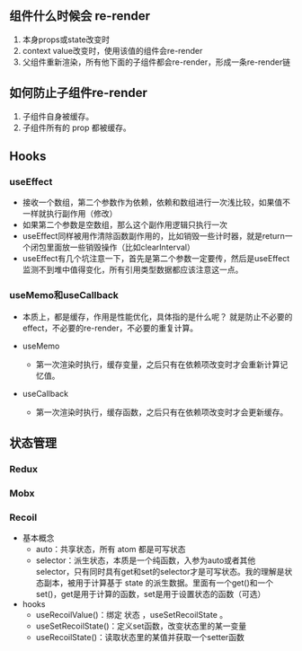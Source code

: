 ## 组件什么时候会 re-render
1. 本身props或state改变时
2. context value改变时，使用该值的组件会re-render
3. 父组件重新渲染，所有他下面的子组件都会re-render，形成一条re-render链

## 如何防止子组件re-render
1. 子组件自身被缓存。
2. 子组件所有的 prop 都被缓存。

## Hooks
### useEffect
- 接收一个数组，第二个参数作为依赖，依赖和数组进行一次浅比较，如果值不一样就执行副作用（修改）
- 如果第二个参数是空数组，那么这个副作用逻辑只执行一次
- useEffect同样被用作清除函数副作用的，比如销毁一些计时器，就是return一个闭包里面放一些销毁操作（比如clearInterval）
- useEffect有几个坑注意一下，首先是第二个参数一定要传，然后是useEffect监测不到堆中值得变化，所有引用类型数据都应该注意这一点。

### useMemo和useCallback
- 本质上，都是缓存，作用是性能优化，具体指的是什么呢？
就是防止不必要的effect，不必要的re-render，不必要的重复计算。

- useMemo
  - 第一次渲染时执行，缓存变量，之后只有在依赖项改变时才会重新计算记忆值。

- useCallback
  - 第一次渲染时执行，缓存函数，之后只有在依赖项改变时才会更新缓存。


## 状态管理
### Redux
### Mobx
### Recoil
- 基本概念
  - auto：共享状态，所有 atom 都是可写状态
  - selector：派生状态，本质是一个纯函数，入参为auto或者其他selector，只有同时具有get和set的selector才是可写状态。我的理解是状态副本，被用于计算基于 state 的派生数据。里面有一个get()和一个set()，get是用于计算的函数，set是用于设置状态的函数（可选）
- hooks
  - useRecoilValue()：绑定 状态 ，useSetRecoilState 。
  - useSetRecoilState()：定义set函数，改变状态里的某一变量
  - useRecoilState()：读取状态里的某值并获取一个setter函数